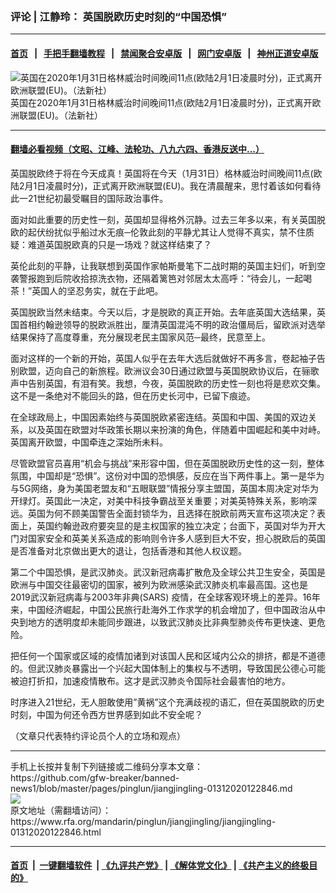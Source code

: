 ### 评论 | 江静玲： 英国脱欧历史时刻的“中国恐惧” 
------------------------

#### [首页](https://github.com/gfw-breaker/banned-news1/blob/master/README.md) &nbsp;&nbsp;|&nbsp;&nbsp; [手把手翻墙教程](https://github.com/gfw-breaker/guides/wiki) &nbsp;&nbsp;|&nbsp;&nbsp; [禁闻聚合安卓版](https://github.com/gfw-breaker/bn-android) &nbsp;&nbsp;|&nbsp;&nbsp; [网门安卓版](https://github.com/oGate2/oGate) &nbsp;&nbsp;|&nbsp;&nbsp; [神州正道安卓版](https://github.com/SzzdOgate/update) 



<div id="headerimg">
 <img alt="英国在2020年1月31日格林威治时间晚间11点(欧陆2月1日凌晨时分)，正式离开欧洲联盟(EU)。（法新社）" src="https://www.rfa.org/mandarin/pinglun/jiangjingling/jiangjingling-01312020122846.html/000_1OK8NW.jpg/@@images/c44bc373-fe23-4a68-8e69-8698e6936dfb.jpeg" title="英国在2020年1月31日格林威治时间晚间11点(欧陆2月1日凌晨时分)，正式离开欧洲联盟(EU)。（法新社）"/>
 <div id="headerimgcontents">
  <div id="headerimgcaption">
   <span>
    英国在2020年1月31日格林威治时间晚间11点(欧陆2月1日凌晨时分)，正式离开欧洲联盟(EU)。（法新社）
   </span>
   <!-- zoomattribute -->
  </div>
  <!-- headerimgcaption -->
 </div>
 <!-- headerimagecontents -->
</div>

<hr/>


#### [翻墙必看视频（文昭、江峰、法轮功、八九六四、香港反送中...）](http://167.172.214.107/home.html)

<div id="storytext">
 <div>
  <div class="slot_header">
  </div>
 </div>
 <p>
  英国脱欧终于将在今天成真！英国将在今天（1月31日）格林威治时间晚间11点(欧陆2月1日凌晨时分)，正式离开欧洲联盟(EU)。我在清晨醒来，思忖着该如何看待此一21世纪初最受瞩目的国际政治事件。
 </p>
 <p>
  面对如此重要的历史性一刻，英国却显得格外沉静。过去三年多以来，有关英国脱欧的起伏纷扰似乎船过水无痕─伦敦此刻的平静尤其让人觉得不真实，禁不住质疑：难道英国脱欧真的只是一场戏？就这样结束了？
 </p>
 <p>
  英伦此刻的平静，让我联想到英国作家帕斯曼笔下二战时期的英国主妇们，听到空袭警报跑到后院收拾掠洗衣物，还隔着篱笆对邻居太太高呼：“待会儿，一起喝茶！”英国人的坚忍务实，就在于此吧。
 </p>
 <p>
  英国脱欧当然未结束。今天以后，才是脱欧的真正开始。去年底英国大选结果，英国首相约翰逊领导的脱欧派胜出，厘清英国混沌不明的政治僵局后，留欧派对选举结果保持了高度尊重，充分展现老民主国家风范─最终，民意至上。
 </p>
 <p>
  面对这样的一个新的开始，英国人似乎在去年大选后就做好不再多言，卷起袖子告别欧盟，迈向自己的新旅程。欧洲议会30日通过欧盟与英国脱欧协议后，在骊歌声中告别英国，有泪有笑。我想，今夜，英国脱欧的历史性一刻也将是悲欢交集。这不是一条绝对不能回头的路，但在历史长河中，已留下痕迹。
 </p>
 <p>
  在全球政局上，中国因素始终与英国脱欧紧密连结。英国和中国、美国的双边关系，以及英国在欧盟对华政策长期以来扮演的角色，伴随着中国崛起和美中对峙。英国离开欧盟，中国牵连之深始所未料。
 </p>
 <p>
  尽管欧盟官员喜用“机会与挑战”来形容中国，但在英国脱欧历史性的这一刻，整体氛围，中国却是“恐惧”。这份对中国的恐惧感，反应在当下两件事上。第一是华为与5G网络，身为美国老盟友和“五眼联盟”情报分享主盟国，英国本周决定对华为开绿灯。英国此一决定，对美中科技争霸战至关重要；对美英特殊关系，影响深远。英国为何不顾美国警告全面封锁华为，且选择在脱欧前两天宣布这项决定？表面上，英国约翰逊政府要突显的是主权国家的独立决定；台面下，英国对华为开大门对国家安全和英美关系造成的影响则令许多人感到巨大不安，担心脱欧后的英国是否准备对北京做出更大的退让，包括香港和其他人权议题。
 </p>
 <p>
  第二个中国恐惧，是武汉肺炎。武汉新冠病毒扩散危及全球公共卫生安全，英国是欧洲与中国交往最密切的国家，被列为欧洲感染武汉肺炎机率最高国。这也是2019武汉新冠病毒与2003年非典(SARS) 疫情，在全球客观环境上的差异。16年来，中国经济崛起，中国公民旅行赴海外工作求学的机会增加了，但中国政治从中央到地方的透明度却未能同步跟进，以致武汉肺炎比非典型肺炎传布更快速、更危险。
 </p>
 <p>
  把任何一个国家或区域的疫情加诸到对该国人民和区域内公众的排挤，都是不道德的。但武汉肺炎暴露出一个兴起大国体制上的集权与不透明，导致国民公德心可能被迫打折扣，加速疫情散布。这才是武汉肺炎令国际社会最害怕的地方。
 </p>
 <p>
  时序进入21世纪，无人胆敢使用”黄祸”这个充满歧视的语汇，但在英国脱欧的历史时刻，中国为何还令西方世界感到如此不安全呢？
 </p>
 <p>
 </p>
 <p>
  （文章只代表特约评论员个人的立场和观点）
 </p>
</div>

<hr/>
手机上长按并复制下列链接或二维码分享本文章：<br/>
https://github.com/gfw-breaker/banned-news1/blob/master/pages/pinglun/jiangjingling-01312020122846.md <br/>
<a href='https://github.com/gfw-breaker/banned-news1/blob/master/pages/pinglun/jiangjingling-01312020122846.md'><img src='https://github.com/gfw-breaker/banned-news1/blob/master/pages/pinglun/jiangjingling-01312020122846.md.png'/></a> <br/>
原文地址（需翻墙访问）：https://www.rfa.org/mandarin/pinglun/jiangjingling/jiangjingling-01312020122846.html


------------------------
#### [首页](https://github.com/gfw-breaker/banned-news1/blob/master/README.md) &nbsp;|&nbsp; [一键翻墙软件](https://github.com/gfw-breaker/nogfw/blob/master/README.md) &nbsp;| [《九评共产党》](https://github.com/gfw-breaker/9ping.md/blob/master/README.md#九评之一评共产党是什么) | [《解体党文化》](https://github.com/gfw-breaker/jtdwh.md/blob/master/README.md) | [《共产主义的终极目的》](https://github.com/gfw-breaker/gczydzjmd.md/blob/master/README.md)


<img src='http://gfw-breaker.win/banned-news/pages/pinglun/jiangjingling-01312020122846.md' width='0px' height='0px'/>